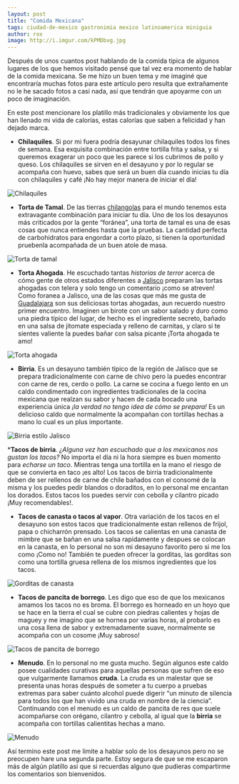 ```yaml
---
layout: post
title: "Comida Mexicana"
tags: ciudad-de-mexico gastronimia mexico latinoamerica miniguia 
author: rox
image: http://i.imgur.com/kPMDbvg.jpg
---
```

Después de unos cuantos post hablando de la comida tipica de algunos lugares de los que hemos visitado pensé que tal vez era momento de hablar de la comida mexicana. Se me hizo un buen tema y me imaginé que encontraría muchas fotos para este artículo pero resulta que extrañamente no le he sacado fotos a casi nada, así que tendrán que apoyarme con un poco de imaginación.

En este post mencionare los platillo más tradicionales y obviamente los que han llenado mi vida de calorías, estas calorías que saben a felicidad y han dejado marca.

* **Chilaquiles**. Si por mi fuera podría desayunar chilaquiles todos los fines de semana. Esa exquisita combinación entre tortilla frita y salsa, y si queremos exagerar un poco que les parece si los cubrimos de pollo y queso. Los chilaquiles se sirven en el desayuno y por lo regular se acompaña con huevo, sabes que será un buen día cuando inicias tu día con chilaquiles y café ¡No hay mejor manera de iniciar el día!

![Chilaquiles](http://i.imgur.com/rVOSjew.jpg)

* **Torta de Tamal**. De las tierras [chilangolas](/tag/ciudad-de-mexico/) para el mundo tenemos esta extravagante combinación para iniciar tu día. Uno de los los desayunos más criticados por la gente “foránea”, una torta de tamal es una de esas cosas que nunca entiendes hasta que la pruebas. La cantidad perfecta de carbohidratos para engordar a corto plazo, si tienen la oportunidad pruebenla acompañada de un buen atole de masa. 

![Torta de tamal](http://i.imgur.com/x5mjgSU.jpg)

* **Torta Ahogada**. He escuchado tantas *historias de terror* acerca de cómo gente de otros estados diferentes a [Jalisco](/tag/guadalajara/) preparam las tortas ahogadas con telera y solo tengo un comentario ¡como se atreven! Como foranea a Jalisco, una de las cosas que más me gusta de [Guadalajara](/tag/guadalajara) son sus deliciosas tortas ahogadas, aun recuerdo nuestro primer encuentro. Imaginen un birote con un sabor salado y duro como una piedra típico del lugar, de hecho es el ingrediente secreto, bañado en una salsa de jitomate especiada  y relleno de carnitas, y claro si te sientes valiente la puedes bañar con salsa picante ¡Torta ahogada te amo!

![Torta ahogada](http://i.imgur.com/tuRlVEP.jpg)

* **Birria**. Es un desayuno también típico de la región de Jalisco que se prepara tradicionalmente con carne de chivo pero la puedes encontrar con carne de res, cerdo o pollo. La carne se cocina a fuego lento en un caldo condimentado con ingredientes tradicionales de la cocina mexicana que realzan su sabor y hacen de cada bocado una experiencia única *¡la verdad no tengo idea de cómo se prepara!* Es un delicioso caldo que normalmente la acompañan con tortillas hechas a mano lo cual es un plus importante.

![Birria estilo Jalisco](http://i.imgur.com/kBnV8s4.jpg)

***Tacos de birria**. *¿Alguna vez han escuchado que a los mexicanos nos gustan los tacos?* No importa el día ni la hora siempre es buen momento para *echarse un taco*. Mientras tenga una tortilla en la mano el riesgo de que se convierta en taco ¡es alto! Los tacos de birria tradicionalmente deben de ser rellenos de carne de chile bañados con el consomé de la misma y los puedes pedir blandos o doraditos, en lo personal me encantan los dorados. Estos tacos los puedes servir con cebolla y cilantro picado ¡Muy recomendables!.

* **Tacos de canasta o tacos al vapor**. Otra variación de los tacos en el desayuno son estos tacos que tradicionalmente estan rellenos de frijol, papa o chicharrón prensado. Los tacos se calientas en una canasta de mimbre que se bañan en una salsa rapidamente y despues se colocan en la canasta, en lo personal no son mi desayuno favorito pero si me los como ¡Como no! También te pueden ofrecer la gorditas, las gorditas son como una tortilla gruesa rellena de los mismos ingredientes que los tacos.

![Gorditas de canasta](http://i.imgur.com/pxvN0pd.jpg)

* **Tacos de pancita de borrego**. Les digo que eso de que los mexicanos amamos los tacos no es broma. El borrego es horneado en un hoyo que se hace en la tierra el cual se cubre con piedras calientes y hojas de maguey y me imagino que se hornea por varias horas, al probarlo es una cosa llena de sabor y extremadamente suave, normalmente se acompaña con un cosome ¡Muy sabroso!

![Tacos de pancita de borrego](http://i.imgur.com/LYszt9N.jpg)

* **Menudo**. En lo personal no me gusta mucho. Según algunos este caldo posee cualidades curativas para aquellas personas que sufren de eso que vulgarmente llamamos **cruda**. La cruda es un malestar que se presenta unas horas después de someter a tu cuerpo a pruebas extremas para saber cuánto alcohol puede digerir  “un minuto de silencia para todos los que han vivido una cruda en nombre de la ciencia”. Continuando con el menudo es un caldo de pancita de res que suele acompañarse con orégano, cilantro y cebolla, al igual que la **birria** se acompaña con tortillas calientitas hechas a mano. 

![Menudo](http://i.imgur.com/RNllrii.jpg)

Así termino este post me limite a hablar solo de los desayunos pero no se preocupen hare una segunda parte. Estoy segura de que se me escaparon más de algún platillo así que si recuerdas alguno que pudieras compartirme los comentarios son bienvenidos.
